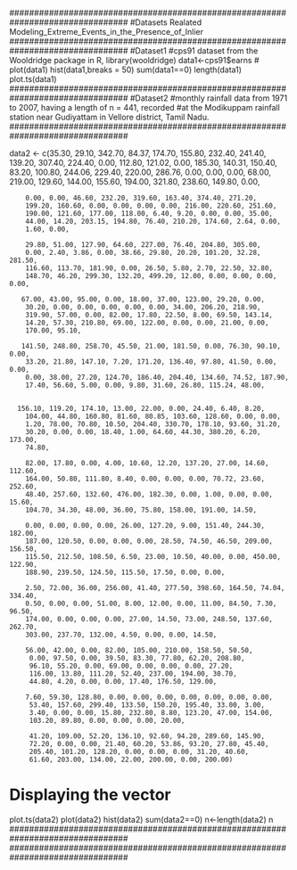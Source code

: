 ################################################################################
#Datasets Realated Modeling_Extreme_Events_in_the_Presence_of_Inlier
################################################################################
#Dataset1
#cps91 dataset from the Wooldridge package in R,
library(wooldridge) 
data1<-cps91$earns   # 
plot(data1)
hist(data1,breaks = 50)
sum(data1==0)
length(data1)
plot.ts(data1)
################################################################################
#Dataset2
#monthly rainfall data from 1971 to 2007, having a length of n = 441, recorded
#at the Modikuppam rainfall station near Gudiyattam in Vellore district, Tamil Nadu.
################################################################################

data2 <- c(35.30, 29.10, 342.70, 84.37, 174.70, 155.80, 232.40, 241.40, 139.20, 
        307.40, 224.40, 0.00, 112.80, 121.02, 0.00, 185.30, 140.31, 150.40, 
        83.20, 100.80, 244.06, 229.40, 220.00, 286.76, 0.00, 0.00, 0.00, 
        68.00, 219.00, 129.60, 144.00, 155.60, 194.00, 321.80, 238.60, 149.80, 
        0.00,

        0.00, 0.00, 46.60, 232.20, 319.60, 163.40, 374.40, 271.20, 
        199.20, 160.60, 0.00, 0.00, 0.00, 0.00, 216.00, 220.60, 251.60, 
        190.00, 121.60, 177.00, 118.00, 6.40, 9.20, 0.00, 0.00, 35.00, 
        44.00, 14.20, 203.15, 194.80, 76.40, 210.20, 174.60, 2.64, 0.00, 
        1.60, 0.00, 

        29.80, 51.00, 127.90, 64.60, 227.00, 76.40, 204.80, 305.00, 
        0.00, 2.40, 3.86, 0.00, 38.66, 29.80, 20.20, 101.20, 32.28, 281.50, 
        116.60, 113.70, 181.90, 0.00, 26.50, 5.80, 2.70, 22.50, 32.80, 
        148.70, 46.20, 299.30, 132.20, 499.20, 12.00, 0.00, 0.00, 0.00, 0.00,

       67.00, 43.00, 95.00, 0.00, 18.00, 37.00, 123.00, 29.20, 0.00, 
        30.20, 0.00, 0.00, 0.00, 0.00, 0.00, 34.00, 206.20, 218.90, 
        319.90, 57.00, 0.00, 82.00, 17.80, 22.50, 8.00, 69.50, 143.14, 
        14.20, 57.30, 210.80, 69.00, 122.00, 0.00, 0.00, 21.00, 0.00, 
        170.00, 95.10,

       141.50, 248.80, 258.70, 45.50, 21.00, 181.50, 0.00, 76.30, 90.10, 0.00, 
        33.20, 21.80, 147.10, 7.20, 171.20, 136.40, 97.80, 41.50, 0.00, 0.00, 
        0.00, 38.00, 27.20, 124.70, 186.40, 204.40, 134.60, 74.52, 187.90, 
        17.40, 56.60, 5.00, 0.00, 9.80, 31.60, 26.80, 115.24, 48.00,


      156.10, 119.20, 174.10, 13.00, 22.00, 0.00, 24.40, 6.40, 8.20, 
        104.00, 44.80, 160.80, 81.60, 80.85, 103.60, 128.60, 0.00, 0.00, 
        1.20, 78.00, 70.80, 10.50, 204.40, 330.70, 178.10, 93.60, 31.20, 
        30.20, 0.00, 0.00, 18.40, 1.00, 64.60, 44.30, 380.20, 6.20, 173.00, 
        74.80,

        82.00, 17.80, 0.00, 4.00, 10.60, 12.20, 137.20, 27.00, 14.60, 112.60, 
        164.00, 50.80, 111.80, 8.40, 0.00, 0.00, 0.00, 70.72, 23.60, 252.60, 
        48.40, 257.60, 132.60, 476.00, 182.30, 0.00, 1.00, 0.00, 0.00, 15.60, 
        104.70, 34.30, 48.00, 36.00, 75.80, 158.00, 191.00, 14.50,

        0.00, 0.00, 0.00, 0.00, 26.00, 127.20, 9.00, 151.40, 244.30, 182.00, 
        187.00, 120.50, 0.00, 0.00, 0.00, 28.50, 74.50, 46.50, 209.00, 156.50, 
        115.50, 212.50, 108.50, 6.50, 23.00, 10.50, 40.00, 0.00, 450.00, 122.90, 
        188.90, 239.50, 124.50, 115.50, 17.50, 0.00, 0.00,

        2.50, 72.00, 36.00, 256.00, 41.40, 277.50, 398.60, 164.50, 74.04, 334.40, 
        0.50, 0.00, 0.00, 51.00, 8.00, 12.00, 0.00, 11.00, 84.50, 7.30, 96.50, 
        174.00, 0.00, 0.00, 0.00, 27.00, 14.50, 73.00, 248.50, 137.60, 262.70, 
        303.00, 237.70, 132.00, 4.50, 0.00, 0.00, 14.50,

        56.00, 42.00, 0.00, 82.00, 105.00, 210.00, 158.50, 50.50, 
         0.00, 97.50, 0.00, 39.50, 83.30, 77.80, 62.20, 208.80, 
         96.10, 55.20, 0.00, 69.00, 0.00, 0.00, 0.00, 27.20, 
         116.00, 13.80, 111.20, 52.40, 237.00, 194.00, 30.70, 
         44.80, 4.20, 0.00, 0.00, 17.40, 176.50, 129.00,

        7.60, 59.30, 128.80, 0.00, 0.00, 0.00, 0.00, 0.00, 0.00, 0.00, 
         53.40, 157.60, 299.40, 133.50, 150.20, 195.40, 33.00, 3.00, 
         3.40, 0.00, 0.00, 15.80, 232.80, 8.80, 123.20, 47.00, 154.00, 
         103.20, 89.80, 0.00, 0.00, 0.00, 20.00,

         41.20, 109.00, 52.20, 136.10, 92.60, 94.20, 289.60, 145.90, 
         72.20, 0.00, 0.00, 21.40, 60.20, 53.86, 93.20, 27.80, 45.40, 
         205.40, 101.20, 128.20, 0.00, 0.00, 0.00, 31.20, 40.60, 
         61.60, 203.00, 134.00, 22.00, 200.00, 0.00, 200.00)


# Displaying the vector
plot.ts(data2)
plot(data2)
hist(data2)
sum(data2==0)
n<-length(data2)
n
################################################################################
################################################################################
